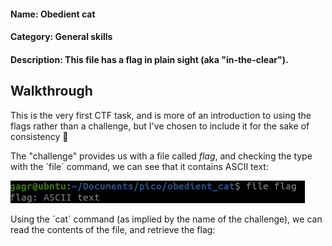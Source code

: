 #### Name: Obedient cat
#### Category: General skills
#### Description: This file has a flag in plain sight (aka "in-the-clear").

Walkthrough
-----
This is the very first CTF task, and is more of an introduction to using the flags rather than a challenge,
but I've chosen to include it for the sake of consistency :triangular_flag_on_post:

The "challenge" provides us with a file called _flag_, and checking the type with the ´file´ command, we can see that
it contains ASCII text:

![](https://github.com/GGrottan/PicoCTF-writeups/blob/main/General%20skills/Obedient%20Cat/img/file_type.png)


Using the ´cat´ command (as implied by the name of the challenge), we can read the contents of the file, and retrieve the flag:



